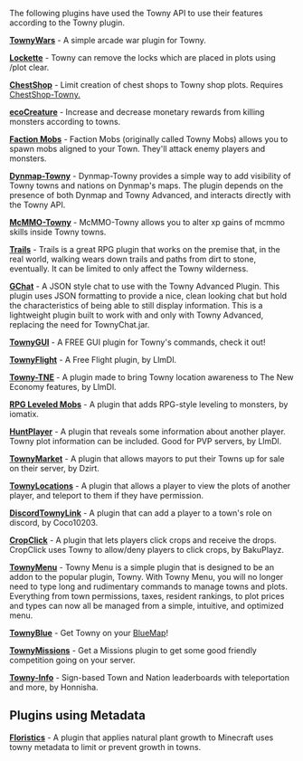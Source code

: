 The following plugins have used the Towny API to use their features according to the Towny plugin. 

**[TownyWars](https://www.spigotmc.org/resources/townywars.80038/)** - A simple arcade war plugin for Towny.

**[Lockette](http://www.palmergames.com/file-repo/Lockette/1.7.12/)** - Towny can remove the locks which are placed in plots using /plot clear. 

**[ChestShop](https://www.spigotmc.org/resources/chestshop.51856/)** - Limit creation of chest shops to Towny shop plots. Requires [ChestShop-Towny.](https://github.com/TownyAdvanced/ChestShop-towny/releases) 

**[ecoCreature](http://dev.bukkit.org/bukkit-plugins/ecocreature/)** - Increase and decrease monetary rewards from killing monsters according to towns. 

**[Faction Mobs](http://dev.bukkit.org/bukkit-plugins/faction-mobs)** - Faction Mobs (originally called Towny Mobs) allows you to spawn mobs aligned to your Town. They'll attack enemy players and monsters. 

**[Dynmap-Towny](https://github.com/TownyAdvanced/Dynmap-Towny/releases)** - Dynmap-Towny provides a simple way to add visibility of Towny towns and nations on Dynmap's maps. The plugin depends on the presence of both Dynmap and Towny Advanced, and interacts directly with the Towny API. 

**[McMMO-Towny](https://github.com/TownyAdvanced/mcMMO-Towny/releases/tag/1.0.1)** - McMMO-Towny allows you to alter xp gains of mcmmo skills inside Towny towns. 

**[Trails](http://dev.bukkit.org/bukkit-plugins/trails/)** - Trails is a great RPG plugin that works on the premise that, in the real world, walking wears down trails and paths from dirt to stone, eventually. It can be limited to only affect the Towny wilderness. 

**[GChat](http://www.spigotmc.org/resources/gchat-free-towny-version.6291/)** - A JSON style chat to use with the Towny Advanced Plugin. This plugin uses JSON formatting to provide a nice, clean looking chat but hold the characteristics of being able to still display information. This is a lightweight plugin built to work with and only with Towny Advanced, replacing the need for TownyChat.jar.

**[TownyGUI](https://www.spigotmc.org/resources/townygui.35745/)** - A FREE GUI plugin for Towny's commands, check it out! 

**[TownyFlight](https://www.spigotmc.org/resources/townyflight.50360/)** - A Free Flight plugin, by LlmDl. 

**[Towny-TNE](https://www.spigotmc.org/resources/towny-tne.71240/)** - A plugin made to bring Towny location awareness to The New Economy features, by LlmDl. 

**[RPG Leveled Mobs](https://www.spigotmc.org/resources/rpg-leveled-mobs.71301/)** - A plugin that adds RPG-style leveling to monsters, by iomatix.

**[HuntPlayer](https://www.spigotmc.org/resources/huntplayer.71789/)** - A plugin that reveals some information about another player. Towny plot information can be included. Good for PVP servers, by LlmDl.

**[TownyMarket](https://www.spigotmc.org/resources/townymarket-sell-and-buy-towny.71786/)** - A plugin that allows mayors to put their Towns up for sale on their server, by Dzirt.

**[TownyLocations](https://www.spigotmc.org/resources/townylocations.76778/)** - A plugin that allows a player to view the plots of another player, and teleport to them if they have permission.

**[DiscordTownyLink](https://www.spigotmc.org/resources/discordtownylink.78179/)** - A plugin that can add a player to a town's role on discord, by Coco10203.

**[CropClick](https://www.spigotmc.org/resources/cropclick.69480/)** - A plugin that lets players click crops and receive the drops. CropClick uses Towny to allow/deny players to click crops, by BakuPlayz.

**[TownyMenu](https://www.spigotmc.org/resources/towny-menu.83443/)** - Towny Menu is a simple plugin that is designed to be an addon to the popular plugin, Towny. With Towny Menu, you will no longer need to type long and rudimentary commands to manage towns and plots. Everything from town permissions, taxes, resident rankings, to plot prices and types can now all be managed from a simple, intuitive, and optimized menu.

**[TownyBlue](https://www.spigotmc.org/resources/townyblue.85916/)** - Get Towny on your [BlueMap](https://www.spigotmc.org/resources/bluemap.83557/)!

**[TownyMissions](https://www.spigotmc.org/resources/townymission-a-must-have-addition-to-towny-servers.94472/)** - Get a Missions plugin to get some good friendly competition going on your server.

**[Towny-Info](https://github.com/honnisha/towny-info)** - Sign-based Town and Nation leaderboards with teleportation and more, by Honnisha.

## Plugins using Metadata

**[Floristics](https://github.com/JayAvery/floristics)** - A plugin that applies natural plant growth to Minecraft 
uses towny metadata to limit or prevent growth in towns.